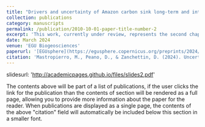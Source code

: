 ```yaml
---
title: "Drivers and uncertainty of Amazon carbon sink long-term and interannual variability in CMIP6 models"
collection: publications
category: manuscripts
permalink: /publication/2010-10-01-paper-title-number-2
excerpt: 'This work, currently under review, represents the second chapther of my PhD thesis, co-developed with CMCC-ESYDA division'
date: March 2024
venue: 'EGU Biogeosciences'
paperurl: '[EGUsphere](https://egusphere.copernicus.org/preprints/2024/egusphere-2024-823/)'
citation: 'Mastropierro, M., Peano, D., & Zanchettin, D. (2024). Uncertainty in Amazon vegetation productivity in CMIP6 projections driven by surface energy fluxes. EGUsphere, 2024, 1-26.'
---
```

slidesurl: 'http://academicpages.github.io/files/slides2.pdf'

The contents above will be part of a list of publications, if the user clicks the link for the publication than the contents of section will be rendered as a full page, allowing you to provide more information about the paper for the reader. When publications are displayed as a single page, the contents of the above "citation" field will automatically be included below this section in a smaller font.
